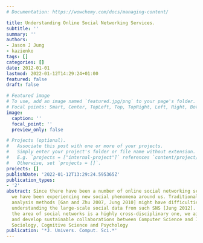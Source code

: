 ```yaml
---
# Documentation: https://wowchemy.com/docs/managing-content/

title: Understanding Online Social Networking Services.
subtitle: ''
summary: ''
authors:
- Jason J Jung
- kazienko
tags: []
categories: []
date: 2012-01-01
lastmod: 2022-01-12T14:29:24+01:00
featured: false
draft: false

# Featured image
# To use, add an image named `featured.jpg/png` to your page's folder.
# Focal points: Smart, Center, TopLeft, Top, TopRight, Left, Right, BottomLeft, Bottom, BottomRight.
image:
  caption: ''
  focal_point: ''
  preview_only: false

# Projects (optional).
#   Associate this post with one or more of your projects.
#   Simply enter your project's folder or file name without extension.
#   E.g. `projects = ["internal-project"]` references `content/project/deep-learning/index.md`.
#   Otherwise, set `projects = []`.
projects: []
publishDate: '2022-01-12T13:29:24.595365Z'
publication_types:
- '2'
abstract: Since there have been a number of online social networking services (SNS),
  we have been experiencing new social phenomena around us. Traditional social network
  analysis methods [Gan and Zhu 2007, Jung 2010] might have difficulties efficiently
  understanding the large-scale social data from such SNS [Jung 2012]. Moreover, as
  the area of social networks is a highly cross-disciplinary one, we aim to foster
  and develop sustainable collaborations between Computer Science and Informatics,
  Sociology, Cognitive Science and Psychology
publication: '*J. Univers. Comput. Sci.*'
---
```

